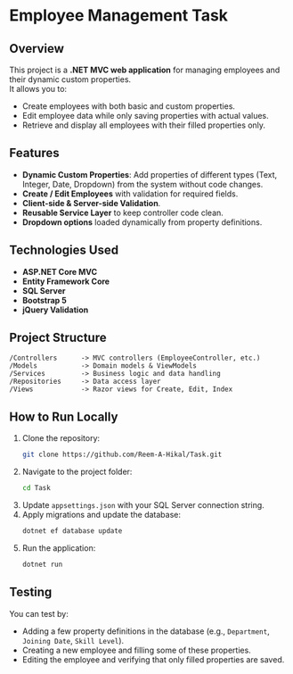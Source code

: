 # Employee Management Task

## Overview
This project is a **.NET MVC web application** for managing employees and their dynamic custom properties.  
It allows you to:
- Create employees with both basic and custom properties.
- Edit employee data while only saving properties with actual values.
- Retrieve and display all employees with their filled properties only.

## Features
- **Dynamic Custom Properties**: Add properties of different types (Text, Integer, Date, Dropdown) from the system without code changes.
- **Create / Edit Employees** with validation for required fields.
- **Client-side & Server-side Validation**.
- **Reusable Service Layer** to keep controller code clean.
- **Dropdown options** loaded dynamically from property definitions.

## Technologies Used
- **ASP.NET Core MVC**
- **Entity Framework Core**
- **SQL Server**
- **Bootstrap 5**
- **jQuery Validation**

## Project Structure
```
/Controllers      -> MVC controllers (EmployeeController, etc.)
/Models           -> Domain models & ViewModels
/Services         -> Business logic and data handling
/Repositories     -> Data access layer
/Views            -> Razor views for Create, Edit, Index
```

## How to Run Locally
1. Clone the repository:
   ```bash
   git clone https://github.com/Reem-A-Hikal/Task.git
   ```
2. Navigate to the project folder:
   ```bash
   cd Task
   ```
3. Update `appsettings.json` with your SQL Server connection string.
4. Apply migrations and update the database:
   ```bash
   dotnet ef database update
   ```
5. Run the application:
   ```bash
   dotnet run
   ```

## Testing
You can test by:
- Adding a few property definitions in the database (e.g., `Department`, `Joining Date`, `Skill Level`).
- Creating a new employee and filling some of these properties.
- Editing the employee and verifying that only filled properties are saved.
